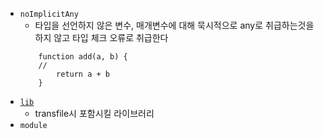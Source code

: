 - `noImplicitAny`
	- 타입을 선언하지 않은 변수, 매개변수에 대해 묵시적으로 any로 취급하는것을 하지 않고 타입 체크 오류로 취급한다
	```
		function add(a, b) {
		// 
			return a + b
		}
	```
- [`lib`](https://www.typescriptlang.org/tsconfig/#lib)
	- transfile시 포함시킬 라이브러리
 - `module`